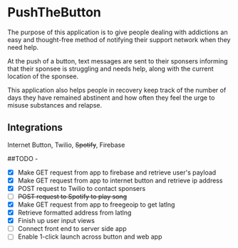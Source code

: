 # PushTheButton

The purpose of this application is to give people dealing with addictions an easy and thought-free method of notifying their support network when they need help. 

At the push of a button, text messages are sent to their sponsers informing that their sponsee is struggling and needs help, along with the current location of the sponsee. 

This application also helps people in recovery keep track of the number of days they have remained abstinent and how often they feel the urge to misuse substances and relapse. 

## Integrations
Internet Button, 
Twilio,
~~Spotify~~,
Firebase

##TODO -
- [x] Make GET request from app to firebase and retrieve user's payload
- [x] Make GET request from app to internet button and retrieve ip address
- [x] POST request to Twilio to contact sponsers
- [ ] ~~POST request to Spotify to play song~~
- [x] Make GET request from app to freegeoip to get latlng
- [x] Retrieve formatted address from latlng
- [x] Finish up user input views
- [ ] Connect front end to server side app
- [ ] Enable 1-click launch across button and web app
